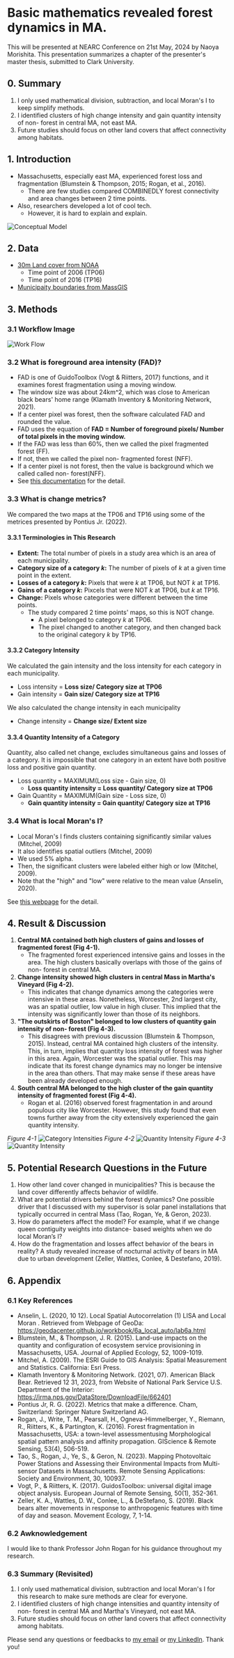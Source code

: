 # Basic mathematics revealed forest dynamics in MA.
This will be presented at NEARC Conference on 21st May, 2024 by Naoya Morishita.
This presentation summarizes a chapter of the presenter's master thesis, submitted to Clark University.

## 0. Summary
1. I only used mathematical division, subtraction, and local Moran's I to keep simplify methods.
2. I identified clusters of high change intensity and gain quantity intensity of non- forest in central MA, not east MA.
3. Future studies should focus on other land covers that affect connectivity among habitats.

## 1. Introduction
- Massachusetts, especially east MA, experienced forest loss and fragmentation (Blumstein & Thompson, 2015; Rogan, et al., 2016).
    - There are few studies compared COMBINEDLY forest connectivity and area changes between 2 time points.
- Also, researchers developed a lot of cool tech.
    - However, it is hard to explain and explain.

![Conceptual Model](./imgs/nearc_imgs/slide1.png)

## 2. Data
- [30m Land cover from NOAA](https://coast.noaa.gov/digitalcoast/data/ccapregional.html)
    - Time point of 2006 (TP06)
    - Time point of 2016 (TP16)
- [Municipaity boundaries from MassGIS](https://www.mass.gov/info-details/massgis-data-municipalities)

## 3. Methods
### 3.1 Workflow Image
![Work Flow](./imgs/nearc_imgs/slide3.png)

### 3.2 What is foreground area intensity (FAD)?
- FAD is one of GuidoToolbox (Vogt & Riitters, 2017) functions, and it examines forest fragmentation using a moving window.
- The window size was about 24km^2, which was close to American black bears' home range (Klamath Inventory & Monitoring Network, 2021).
- If a center pixel was forest, then the software calculated FAD and rounded the value.
- FAD uses the equation of **FAD = Number of foreground pixels/ Number of total pixels in the moving window.**
- If the FAD was less than 60%, then we called the pixel fragmented forest (FF). 
- If not, then we called the pixel non- fragmented forest (NFF).
- If a center pixel is not forest, then the value is background which we called called non- forest(NFF).
- See [this documentation](https://ies-ows.jrc.ec.europa.eu/gtb/GTB/psheets/GTB-Fragmentation-FADFOS.pdf) for the detail.

### 3.3 What is change metrics?
We compared the two maps at the TP06 and TP16 using some of the metrices presented by Pontius Jr. (2022).

#### 3.3.1 Terminologies in This Research
- **Extent:** The total number of pixels in a study area which is an area of each municipality.
- **Category size of a category *k*:** The number of pixels of *k* at a given time point in the extent.
- **Losses of a category *k*:** Pixels that were *k* at TP06, but NOT *k* at TP16.
- **Gains of a category *k*:** Pixcels that were NOT *k* at TP06, but *k* at TP16.
- **Change:** Pixels whose categories were different between the time points.
    - The study compared 2 time points' maps, so this is NOT change.
        - A pixel belonged to category *k* at TP06.
        - The pixel changed to another category, and then changed back to the original category *k* by TP16.

#### 3.3.2 Category Intensity
We calculated the gain intensity and the loss intensity for each category in each municipality.
- Loss intensity = **Loss size/ Category size at TP06**
- Gain intensity = **Gain size/ Category size at TP16**

We also calculated the change intensity in each municipality
- Change intensity = **Change size/ Extent size**


#### 3.3.4 Quantity Intensity of a Category
Quantity, also called net change, excludes simultaneous gains and losses of a category.
It is impossible that one category in an extent have both positive loss and positive gain quantity.
- Loss quantity = MAXIMUM(Loss size - Gain size, 0)
    - **Loss quantity intensity = Loss quantity/ Category size at TP06**
- Gain Quantity = MAXIMUM(Gain size - Loss size, 0)
    - **Gain quantity intensity = Gain quantity/ Category size at TP16**

### 3.4 What is local Moran's I?
- Local Moran's I finds clusters containing significantly similar values (Mitchel, 2009)
- It also identifies spatial outliers (Mitchel, 2009)
- We used 5% alpha.
- Then, the significant clusters were labeled either high or low (Mitchel, 2009).
- Note that the "high" and "low" were relative to the mean value (Anselin, 2020).

See [this webpage](https://pro.arcgis.com/en/pro-app/latest/tool-reference/spatial-statistics/h-how-cluster-and-outlier-analysis-anselin-local-m.htm) for the detail.

## 4. Result & Discussion
1. **Central MA contained both high clusters of gains and losses of fragmented forest (Fig 4-1).**
    - The fragmented forest experienced intensive gains and losses in the area. The high clusters basically overlaps with those of the gains of non- forest in central MA.
2.	**Change intensity showed high clusters in central Mass in Martha's Vineyard (Fig 4-2).**
    - This indicates that change dynamics among the categories were intensive in these areas. Nonetheless, Worcester, 2nd largest city, was an spatial outlier, low value in high cluser. This implied that the intensity was significantly lower than those of its neighbors.
3. **"The outskirts of Boston" belonged to low clusters of quantity gain intensity of non- forest (Fig 4-3).**
    - This disagrees with previous discussion (Blumstein & Thompson, 2015). Instead, central MA contained high clusters of the intensity. This, in turn, implies that quantity loss intensity of forest was higher in this area. Again, Worcester was the spatial outlier. This may indicate that its forest change dynamics may no longer be intensive in the area than others. That may make sense if these areas have been already developed enough.
4. **South central MA belonged to the high cluster of the gain quantity intensity of fragmented forest (Fig 4-4).**
    - Rogan et al. (2016) observed forest fragmentation in and around populous city like Worcester. However, this study found that even towns further away from the city extensively experienced the gain quantity intensity.

*Figure 4-1*
![Category Intensities](./imgs/nearc_imgs/moran_glc.png)
*Figure 4-2*
![Quantity Intensity](./imgs/nearc_imgs/moran_quantity.png)
*Figure 4-3*
![Quantity Intensity](./imgs/nearc_imgs/moran_quantity.png)

## 5. Potential Research Questions in the Future
1. How other land cover changed in municipalities? This is because the land cover differently affects behavior of wildlife.
2. What are potential drivers behind the forest dynamics? One possible driver that I discussed with my supervisor is solar panel installations that typically occurred in central Mass  (Tao, Rogan, Ye, & Geron, 2023).
3. How do parameters affect the model? For example, what if we change queen contiguity weights into distance- based weights when we do local Moran’s I?
4. How do the fragmentation and losses affect behavior of the bears in reality? A study revealed increase of nocturnal activity of bears in MA due to urban development (Zeller, Wattles, Conlee, & Destefano, 2019).

## 6. Appendix
### 6.1 Key References
- Anselin, L. (2020, 10 12). Local Spatial Autocorrelation (1) LISA and Local Moran . Retrieved from Webpage of GeoDa: https://geodacenter.github.io/workbook/6a_local_auto/lab6a.html
- Blumstein, M., & Thompson, J. R. (2015). Land-use impacts on the quantity and configuration of ecosystem service provisioning in Massachusetts, USA. Journal of Applied Ecology, 52, 1009-1019.
- Mitchel, A. (2009). The ESRI Guide to GIS Analysis: Spatial Measurement and Statistics. California: Esri Press.
- Klamath Inventory & Monitoring Network. (2021, 07). American Black Bear. Retrieved 12 31, 2023, from Website of National Park Service U.S. Department of the Interior: https://irma.nps.gov/DataStore/DownloadFile/662401
- Pontius Jr, R. G. (2022). Metrics that make a difference. Cham, Switzerland: Springer Nature Switzerland AG.
- Rogan, J., Write, T. M., Pearsall, H., Ogneva-Himmelberger, Y., Riemann, R., Riitters, K., & Partington, K. (2016). Forest fragmentation in Massachusetts, USA: a town-level assessmentusing Morphological spatial pattern analysis and affinity propagation. GIScience & Remote Sensing, 53(4), 506-519.
- Tao, S., Rogan, J., Ye, S., & Geron, N. (2023). Mapping Photovoltaic Power Stations and Assessing their Environmental Impacts from Multi-sensor Datasets in Massachusetts. Remote Sensing Applications: Society and Environment, 30, 100937.
- Vogt, P., & Riitters, K. (2017). GuidosToolbox: universal digital image object analysis. European Journal of Remote Sensing, 50(1), 352-361.
- Zeller, K. A., Wattles, D. W., Conlee, L., & DeStefano, S. (2019). Black bears alter movements in response to anthropogenic features with time of day and season. Movement Ecology, 7, 1-14.

### 6.2 Awknowledgement
I would like to thank Professor John Rogan for his guidance throughout my research.

### 6.3 Summary (Revisited)
1. I only used mathematical division, subtraction and local Moran's I for this research to make sure methods are clear for everyone.
2. I identified clusters of high change intensities and quantity intensity of non- forest in central MA and Martha's Vineyard, not east MA.
3. Future studies should focus on other land covers that affect connectivity among habitats.

Please send any questions or feedbacks to [my email](mailto:0zh4772g325515u64@gmail) or [my LinkedIn](www.linkedin.com/in/naoya-morishita-705393254). Thank you!
